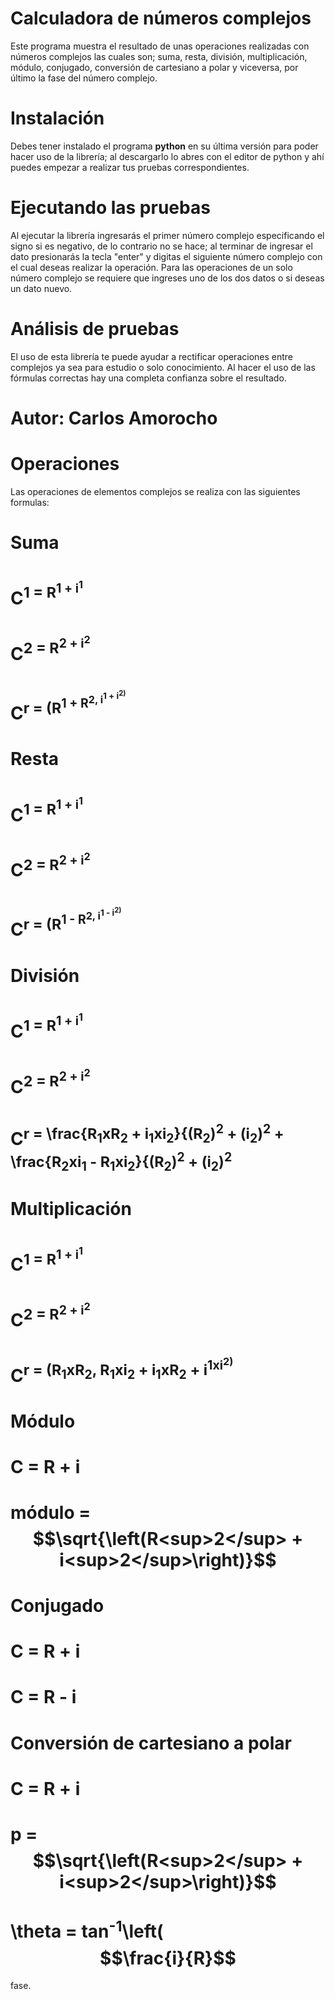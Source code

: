 # Calculadora de números complejos
Este programa muestra el resultado de unas operaciones realizadas con números complejos las cuales son; suma, resta, división, multiplicación, módulo, conjugado, conversión de cartesiano a polar y viceversa, por último la fase del número complejo.



# Instalación
Debes tener instalado el programa ****python**** en su última versión para poder hacer uso de la librería; al descargarlo lo abres con el editor de python y ahí puedes empezar a realizar tus pruebas correspondientes.



# Ejecutando las pruebas
Al ejecutar la librería ingresarás el primer número complejo especificando el signo si es negativo, de lo contrario no se hace; al terminar de ingresar el dato presionarás la tecla "enter" y digitas el siguiente número complejo con el cual deseas realizar la operación.
Para las operaciones de un solo número complejo se requiere que ingreses uno de los dos datos o si deseas un dato nuevo.



# Análisis de pruebas
El uso de esta librería te puede ayudar a rectificar operaciones entre complejos ya sea para estudio o solo conocimiento. Al hacer el uso de las fórmulas correctas hay una completa confianza sobre el resultado.
   
   
 
 # Autor: Carlos Amorocho
 
 
 # Operaciones
 Las operaciones de elementos complejos se realiza con las siguientes formulas:
 # Suma  
  # C<sup>1</sub> = R<sup>1</sub> + i<sup>1</sub>
  # C<sup>2</sub> = R<sup>2</sub> + i<sup>2</sub>
  # C<sup>r</sub> = (R<sup>1</sub> + R<sup>2</sub>, i<sup>1</sub> + i<sup>2</sub>)
  
 # Resta
  # C<sup>1</sub> = R<sup>1</sub> + i<sup>1</sub>
  # C<sup>2</sub> = R<sup>2</sub> + i<sup>2</sub>
  # C<sup>r</sub> = (R<sup>1</sub> - R<sup>2</sub>, i<sup>1</sub> - i<sup>2</sub>)
  
 # División
  # C<sup>1</sub> = R<sup>1</sub> + i<sup>1</sub>
  # C<sup>2</sub> = R<sup>2</sub> + i<sup>2</sub>
  # C<sup>r</sub> = \frac{R<sub>1</sub>xR<sub>2</sub> + i<sub>1</sub>xi<sub>2</sub>}{(R<sub>2</sub>)<sup>2</sup> + (i<sub>2</sub>)<sup>2</sup> + \frac{R<sub>2</sub>xi<sub>1</sub> - R<sub>1</sub>xi<sub>2</sub>}{(R<sub>2</sub>)<sup>2</sup> + (i<sub>2</sub>)<sup>2</sup>
 
 # Multiplicación
  # C<sup>1</sub> = R<sup>1</sub> + i<sup>1</sub>
  # C<sup>2</sub> = R<sup>2</sub> + i<sup>2</sub>
  # C<sup>r</sub> = (R<sub>1</sub>xR<sub>2</sub>, R<sub>1</sub>xi<sub>2</sub> + i<sub>1</sub>xR<sub>2</sub> + i<sup>1</sub>xi<sup>2</sub>)
  
 # Módulo
  # C = R + i
  # módulo = $$\sqrt{\left(R<sup>2</sup> + i<sup>2</sup>\right)}$$
  
 # Conjugado
   # C = R + i
   # C = R - i
 
 # Conversión de cartesiano a polar
  # C = R + i
  # p = $$\sqrt{\left(R<sup>2</sup> + i<sup>2</sup>\right)}$$
  # \theta = tan<sup>-1</sup>\left($$\frac{i}{R}$$
  
   fase.
